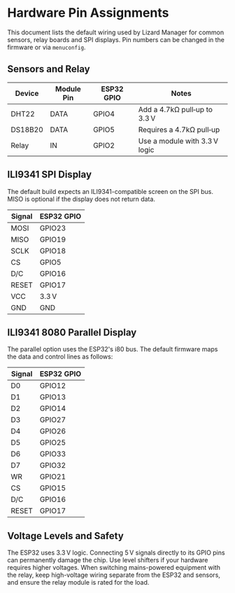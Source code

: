# Hardware Pin Assignments

This document lists the default wiring used by Lizard Manager for common sensors, relay boards and SPI displays. Pin numbers can be changed in the firmware or via `menuconfig`.

## Sensors and Relay

| Device  | Module Pin | ESP32 GPIO | Notes |
|---------|------------|-----------|-------|
| DHT22   | DATA       | GPIO4     | Add a 4.7kΩ pull‑up to 3.3 V |
| DS18B20 | DATA       | GPIO5     | Requires a 4.7kΩ pull‑up |
| Relay   | IN         | GPIO2     | Use a module with 3.3 V logic |

## ILI9341 SPI Display

The default build expects an ILI9341-compatible screen on the SPI bus. MISO is optional if the display does not return data.

| Signal | ESP32 GPIO |
|--------|------------|
| MOSI   | GPIO23 |
| MISO   | GPIO19 |
| SCLK   | GPIO18 |
| CS     | GPIO5 |
| D/C    | GPIO16 |
| RESET  | GPIO17 |
| VCC    | 3.3 V |
| GND    | GND |

## ILI9341 8080 Parallel Display

The parallel option uses the ESP32's i80 bus. The default firmware maps the data
and control lines as follows:

| Signal | ESP32 GPIO |
|--------|------------|
| D0     | GPIO12 |
| D1     | GPIO13 |
| D2     | GPIO14 |
| D3     | GPIO27 |
| D4     | GPIO26 |
| D5     | GPIO25 |
| D6     | GPIO33 |
| D7     | GPIO32 |
| WR     | GPIO21 |
| CS     | GPIO15 |
| D/C    | GPIO16 |
| RESET  | GPIO17 |

## Voltage Levels and Safety

The ESP32 uses 3.3 V logic. Connecting 5 V signals directly to its GPIO pins can permanently damage the chip. Use level shifters if your hardware requires higher voltages. When switching mains-powered equipment with the relay, keep high-voltage wiring separate from the ESP32 and sensors, and ensure the relay module is rated for the load.
